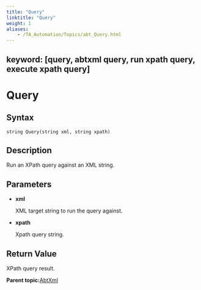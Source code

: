 ```yaml
--- 
title: "Query"
linktitle: "Query"
weight: 1
aliases: 
    - /TA_Automation/Topics/abt_Query.html
---
```

keyword: [query, abtxml query, run xpath query, execute xpath query]
---

# Query

## Syntax

`string Query(string xml, string xpath)`

## Description

Run an XPath query against an XML string.

## Parameters

-   **xml**

    XML target string to run the query against.

-   **xpath**

    Xpath query string.


## Return Value

XPath query result.

**Parent topic:**[AbtXml](/TA_Automation/Topics/abt_AbtXML.html)


